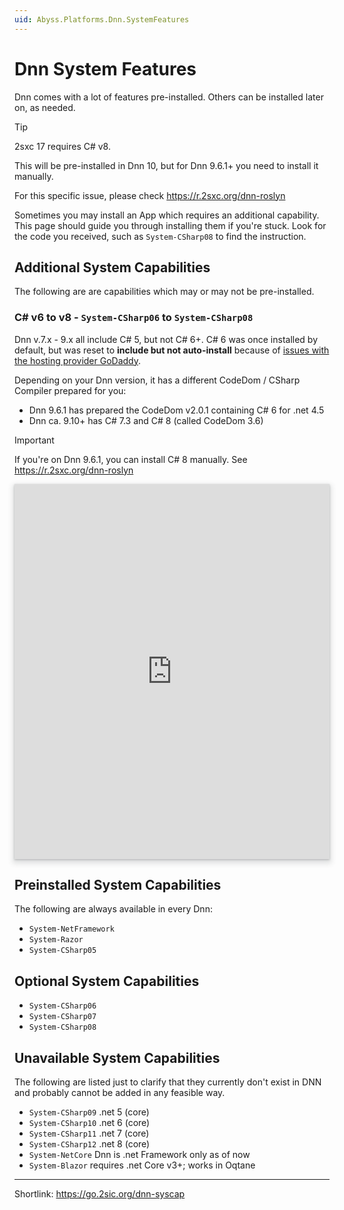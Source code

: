 ```yaml
---
uid: Abyss.Platforms.Dnn.SystemFeatures
---
```


# Dnn System Features

Dnn comes with a lot of features pre-installed.
Others can be installed later on, as needed.

> [!TIP]
> 2sxc 17 requires C# v8.
>
> This will be pre-installed in Dnn 10, but for Dnn 9.6.1+ you need to install it manually.
> 
> For this specific issue, please check <https://r.2sxc.org/dnn-roslyn>

Sometimes you may install an App which requires an additional capability.
This page should guide you through installing them if you're stuck.
Look for the code you received, such as `System-CSharp08` to find the instruction.

## Additional System Capabilities

The following are are capabilities which may or may not be pre-installed.

### C# v6 to v8 - `System-CSharp06` to `System-CSharp08`

Dnn v.7.x - 9.x all include C# 5, but not C# 6+.
C# 6 was once installed by default, but was reset to **include but not auto-install** because of
[issues with the hosting provider GoDaddy](https://dnntracker.atlassian.net/browse/DNN-8528).

Depending on your Dnn version, it has a different CodeDom / CSharp Compiler prepared for you:

* Dnn 9.6.1 has prepared the CodeDom v2.0.1 containing C# 6 for .net 4.5
* Dnn ca. 9.10+ has C# 7.3 and C# 8 (called CodeDom 3.6)

> [!IMPORTANT]
> If you're on Dnn 9.6.1, you can install C# 8 manually.
> See <https://r.2sxc.org/dnn-roslyn>

<iframe src="https://azing.org/dnn-community/r/ogPu9EDH?embed=1" width="100%" height="600" frameborder="0" allowfullscreen style="box-shadow: 0 1px 3px rgba(60,64,67,.3), 0 4px 8px 3px rgba(60,64,67,.15)"></iframe>
<!-- <script src="https://cdn.azing.org/e/1/embed.js"></script> -->


## Preinstalled System Capabilities

The following are always available in every Dnn:

* `System-NetFramework`
* `System-Razor`
* `System-CSharp05`

## Optional System Capabilities

* `System-CSharp06`
* `System-CSharp07`
* `System-CSharp08`

## Unavailable System Capabilities

The following are listed just to clarify that they currently don't exist in DNN and
probably cannot be added in any feasible way.

* `System-CSharp09` .net 5 (core)
* `System-CSharp10` .net 6 (core)
* `System-CSharp11` .net 7 (core)
* `System-CSharp12` .net 8 (core)
* `System-NetCore` Dnn is .net Framework only as of now
* `System-Blazor` requires .net Core v3+; works in Oqtane

---

Shortlink: <https://go.2sic.org/dnn-syscap>
